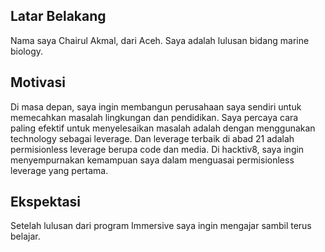 [//]: # (Ceritakan sedikit tentang latar belakangmu seperti pendidikan terakhir atau pekerjaan sebelumnya)
## Latar Belakang

Nama saya Chairul Akmal, dari Aceh. Saya adalah lulusan bidang marine biology.

[//]: # (Motivasi apa yang mendorongmu untuk ikut program coding bootcamp di Hacktiv8?)
## Motivasi

Di masa depan, saya ingin membangun perusahaan saya sendiri untuk memecahkan masalah lingkungan dan pendidikan. Saya percaya cara paling efektif untuk menyelesaikan masalah adalah dengan menggunakan technology sebagai leverage. Dan leverage terbaik di abad 21 adalah permisionless leverage berupa code dan media. Di hacktiv8, saya ingin menyempurnakan kemampuan saya dalam menguasai permisionless leverage yang pertama.

[//]: # (Beri tahu kami, apa yang ingin kamu dapatkan di Hacktiv8 dan apa yang ingin kamu capai setelah lulus dari sini?)
## Ekspektasi

Setelah lulusan dari program Immersive saya ingin mengajar sambil terus belajar.

[//]: # (Apakah ada hal lain yang ingin disampaikan? Bila ada, kamu bebas untuk menuliskannya)
